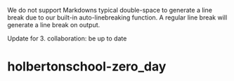 We do not support Markdowns typical double-space to generate a line break due to our built-in auto-linebreaking function. A regular line break will generate a line break on output.

Update for 3. collaboration: be up to date

# holbertonschool-zero_day
